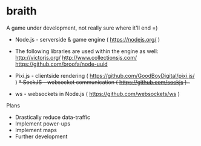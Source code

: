 # braith

A game under development, not really sure where it'll end =)

* Node.js - serverside & game engine ( https://nodejs.org/ )
* The following libraries are used within the engine as well:
  http://victorjs.org/
  http://www.collectionsjs.com/
  https://github.com/broofa/node-uuid

* Pixi.js - clientside rendering ( https://github.com/GoodBoyDigital/pixi.js/ )
~~* SockJS - websocket communication ( https://github.com/sockjs )~~~
* ws - websockets in Node.js ( https://github.com/websockets/ws )


Plans
- Drastically reduce data-traffic
- Implement power-ups
- Implement maps
- Further development
